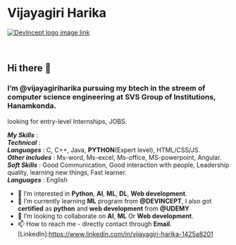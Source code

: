 # Vijayagiri Harika
[![DevIncept logo image link](extras/logo.gif)](https://devincept.tech/)
[![<img align="left" alt="linkedin" width="22px" src="https://cdn.jsdelivr.net/npm/simple-icons@v3/icons/linkedin.svg" />](extras/logo.gif)](https://www.linkedin.com/in/vijayagiri-harika-1425a8201) 

[![<img align="left" alt="GitHub" width="26px" src="https://raw.githubusercontent.com/github/explore/78df643247d429f6cc873026c0622819ad797942/topics/github/github.png" />](extras/logo.gif)](https://github.com/vijayagiriharika) 
## Hi there 👋
### I’m @vijayagiriharika pursuing my btech in the streem of computer science engineering at SVS Group of Institutions, Hanamkonda. 
looking for entry-level Internships, JOBS.    

***My Skills*** :  
     ***Technical*** :  
       ***Languages*** : C, C++, Java, **PYTHON**(Expert level), HTML/CSS/JS.  
       ***Other includes*** : Ms-word, Ms-excel, Ms-office, MS-powerpoint, Angular.  
     ***Soft Skills*** : Good Communication, Good interaction with people, Leadership quality, learning new things, Fast learner.  
     ***Languages*** : English  
    
- 👀 I’m interested in **Python**, **AI**, **ML**, **DL**, **Web development**. 
- 🌱 I’m currently learning **ML** program from **@DEVINCEPT**, I also got **certified** as **python** and **web development** from **@UDEMY**
- 💞️ I’m looking to collaborate on **AI**, **ML** Or **Web development**. 
- 📫 How to reach me - directly contact through **Email**. 
[LinkedIn]:https://www.linkedin.com/in/vijayagiri-harika-1425a8201



